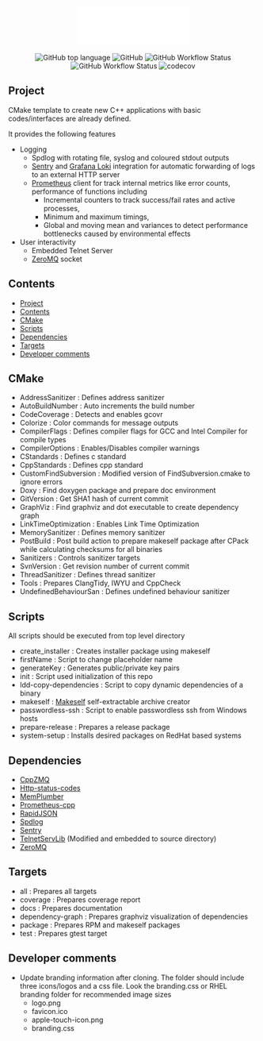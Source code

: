 <div align="center" width="50">
<img src=scripts/data/branding/logo.png>

![GitHub top language](https://img.shields.io/github/languages/top/egecetin/Repo-Init)
![GitHub](https://img.shields.io/github/license/egecetin/Repo-Init)
![GitHub Workflow Status](https://img.shields.io/github/workflow/status/egecetin/Repo-Init/Build%20and%20test?label=Actions&logo=github)
![GitHub Workflow Status](https://img.shields.io/github/workflow/status/egecetin/Repo-Init/CodeQL?label=CodeQL&logo=github&style=flat)
![codecov](https://codecov.io/gh/egecetin/Repo-Init/branch/master/graph/badge.svg?token=G65MG0J07F)
</div>

## Project
CMake template to create new C++ applications with basic codes/interfaces are already defined.

It provides the following features
  - Logging
    - Spdlog with rotating file, syslog and coloured stdout outputs
    - [Sentry](https://sentry.io/) and [Grafana Loki](https://grafana.com/oss/loki/) integration for automatic forwarding of logs to an external HTTP server
    - [Prometheus](https://prometheus.io/) client for track internal metrics like error counts, performance of functions including
      - Incremental counters to track success/fail rates and active processes,
      - Minimum and maximum timings,
      - Global and moving mean and variances to detect performance bottlenecks caused by environmental effects
  - User interactivity
    - Embedded Telnet Server
    - [ZeroMQ](https://zeromq.org/) socket

## Contents

- [Project](#project)
- [Contents](#contents)
- [CMake](#cmake)
- [Scripts](#scripts)
- [Dependencies](#dependencies)
- [Targets](#targets)
- [Developer comments](#developer-comments)

## CMake

- AddressSanitizer      : Defines address sanitizer
- AutoBuildNumber       : Auto increments the build number
- CodeCoverage          : Detects and enables gcovr
- Colorize              : Color commands for message outputs
- CompilerFlags         : Defines compiler flags for GCC and Intel Compiler for compile types
- CompilerOptions       : Enables/Disables compiler warnings
- CStandards            : Defines c standard
- CppStandards          : Defines cpp standard
- CustomFindSubversion  : Modified version of FindSubversion.cmake to ignore errors
- Doxy                  : Find doxygen package and prepare doc environment
- GitVersion            : Get SHA1 hash of current commit
- GraphViz              : Find graphviz and dot executable to create dependency graph
- LinkTimeOptimization  : Enables Link Time Optimization
- MemorySanitizer       : Defines memory sanitizer
- PostBuild             : Post build action to prepare makeself package after CPack while calculating checksums for all binaries
- Sanitizers            : Controls sanitizer targets
- SvnVersion            : Get revision number of current commit
- ThreadSanitizer       : Defines thread sanitizer
- Tools                 : Prepares ClangTidy, IWYU and CppCheck
- UndefinedBehaviourSan : Defines undefined behaviour sanitizer

## Scripts

All scripts should be executed from top level directory

- create_installer      : Creates installer package using makeself
- firstName             : Script to change placeholder name
- generateKey           : Generates public/private key pairs
- init                  : Script used initialization of this repo
- ldd-copy-dependencies : Script to copy dynamic dependencies of a binary
- makeself              : [Makeself](https://github.com/megastep/makeself) self-extractable archive creator
- passwordless-ssh      : Script to enable passwordless ssh from Windows hosts
- prepare-release       : Prepares a release package
- system-setup          : Installs desired packages on RedHat based systems

## Dependencies

 - [CppZMQ](https://github.com/zeromq/cppzmq.git)
 - [Http-status-codes](https://github.com/j-ulrich/http-status-codes-cpp.git)
 - [MemPlumber](https://github.com/seladb/MemPlumber.git)
 - [Prometheus-cpp](https://github.com/jupp0r/prometheus-cpp.git)
 - [RapidJSON](https://github.com/Tencent/rapidjson.git)
 - [Spdlog](https://github.com/gabime/spdlog.git)
 - [Sentry](https://github.com/getsentry/sentry-native.git)
 - [TelnetServLib](https://github.com/lukemalcolm/TelnetServLib.git) (Modified and embedded to source directory)
 - [ZeroMQ](https://github.com/zeromq/libzmq.git)

## Targets

 - all              : Prepares all targets
 - coverage         : Prepares coverage report
 - docs             : Prepares documentation
 - dependency-graph : Prepares graphviz visualization of dependencies
 - package          : Prepares RPM and makeself packages
 - test             : Prepares gtest target

## Developer comments

 - Update branding information after cloning. The folder should include three icons/logos and a css file. Look the branding.css or RHEL branding folder for recommended image sizes
   - logo.png
   - favicon.ico
   - apple-touch-icon.png
   - branding.css
